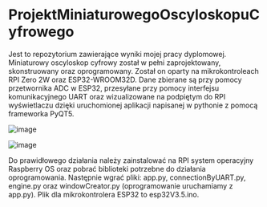 # ProjektMiniaturowegoOscyloskopuCyfrowego
Jest to repozytorium zawierające wyniki mojej pracy dyplomowej. Miniaturowy oscyloskop cyfrowy został w pełni zaprojektowany, skonstruowany oraz oprogramowany.
Został on oparty na mikrokontroleach RPI Zero 2W oraz ESP32-WROOM32D. Dane zbierane są przy pomocy przetwornika ADC w ESP32, przesyłane przy pomocy interfejsu komunikacyjnego UART oraz wizualizowane na podpiętym do RPI wyświetlaczu dzięki uruchomionej aplikacji napisanej w pythonie z pomocą frameworka PyQT5.

![image](https://github.com/KrystianWolin/ProjektMiniaturowegoOscyloskopuCyfrowego/assets/129780873/d39c46fa-488c-4425-9149-8a52e7b3e9d0)

![image](https://github.com/KrystianWolin/ProjektMiniaturowegoOscyloskopuCyfrowego/assets/129780873/1bdfa756-e4da-4c3d-86ac-ee3cf6052aa3)

Do prawidłowego działania należy zainstalować na RPI system operacyjny Raspberry OS oraz pobrać biblioteki potrzebne do działania oprogramowania. Następnie wgrać pliki: app.py, connectionByUART.py, engine.py oraz windowCreator.py (oprogramowanie uruchamiamy z app.py).
Plik dla mikrokontrolera ESP32 to esp32V3.5.ino.
